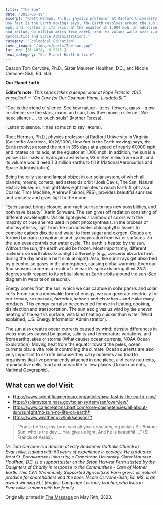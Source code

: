```yaml
---
title: "The Sun"
date: "2023-05-19"
excerpt: "Rhett Herman, Ph.D., physics professor at Radford University in Virginia (Scientific American, 10/26/1998,
How fast is the Earth moving) says, the Earth revolves around the sun in 365 days at a speed of nearly 67,000
mph, and rotates on its axis, at the equator at 1,000 mph. In addition, the sun is a yellow star made of hydrogen
and helium, 93 million miles from earth, and its volume would need 1.3 million earths to fill it (National
Aeronautics and Space Administration)."
category: "Ecological Education"
cover_image: "/images/posts/The sun.jpg"
lat_lng: [33.4024, -8.9286 ]
news_category: "Our Planet Earth Article"
---
```


Deacon Tom Cervone, Ph.D., Sister Maureen Houlihan, D.C., and Nicole Cervone-Gish, Ed. M.S.

**Our Planet Earth**

**Editor’s note:** _This series takes a deeper look at Pope Francis’ 2015 encyclical － “On Care for Our Common
Home, Laudato Si’”_

“God is the friend of silence. See how nature – trees, flowers, grass – grow in silence; see the stars, moon, and
sun, how they move in silence…We need silence …. to touch souls” (Mother Teresa).

“Listen to silence. It has so much to say” (Rumi).

Rhett Herman, Ph.D., physics professor at Radford University in Virginia (Scientific American, 10/26/1998,
How fast is the Earth moving) says, the Earth revolves around the sun in 365 days at a speed of nearly 67,000
mph, and rotates on its axis, at the equator at 1,000 mph. In addition, the sun is a yellow star made of hydrogen
and helium, 93 million miles from earth, and its volume would need 1.3 million earths to fill it (National
Aeronautics and Space Administration).

Being the only star and largest object in our solar system, of which all planets, moons, comets, and asteroids
orbit (Josh Davis, The Sun, Natural History Museum), sunlight takes eight minutes to reach Earth (Light as a
Cosmic Time Machine, Andrew Fraknoi, PBS); provides beautiful sunrises and sunsets; and gives light to the
moon.

“Each sunset brings closure, and each sunrise brings new possibilities, and both have beauty” (Karin Schwan).
The sun gives off radiation consisting of different wavelengths. Visible light gives a rainbow of colors with the
majority of blue and red used in plant photosynthesis. In the process of photosynthesis, light from the sun
activates chlorophyll in leaves to combine carbon dioxide and water to form sugar and oxygen. Clouds are
formed by plant transpiration and by evaporation from water surfaces. So the sun even controls our water cycle.
The earth is heated by the sun. Without the sun, the earth would be frozen. Most importantly, different materials
on earth absorb sunlight differently (e.g., concrete absorbs heat during the day and is a heat sink at night). Also,
the sun’s rays get absorbed by greenhouse gases in the atmosphere, causing global warming. Even our four
seasons come as a result of the earth&#39;s spin axis being tilted 23.5 degrees with respect to its orbital plane as
Earth orbits around the sun (See diagram in website on seasons).

Energy comes from the sun, which we can capture in solar panels and solar cells. From such a renewable form
of energy, we can generate electricity for our homes, businesses, factories, schools and churches – and make
many products. This energy can also be converted for use in heating, cooking, disinfection and transportation.
The sun also gives us wind by the uneven heating of the earth’s surface, with land heating quicker than water
(Wind explained, U.S. Energy Information Administration).

The sun also creates ocean currents caused by wind; density differences in water masses caused by gravity,
salinity and temperature variations, and from earthquakes or storms (What causes ocean currents, NOAA Ocean
Exploration). Moving heat from the equator toward the poles, ocean currents play a vital role in controlling the
climate. Ocean currents are also very important to sea life because they carry nutrients and food to organisms
that live permanently attached in one place, and carry nutrients, reproductive cells, food and ocean life to new
places (Ocean currents, National Geographic).

## What can we do! Visit:

- https://www.scientificamerican.com/article/how-fast-is-the-earth-mov/
- https://solarsystem.nasa.gov/solar-system/sun/overview/
- https://www.carecreations.basf.com/core-competencies/all-about-sun/sunlight/no-sun-no-life-on-earth#
- https://www.weather.gov/lmk/seasons#

> “Praise be You, my Lord, with all your creatures, especially Sir Brother Sun, who is the day … You give us
> light. And he is beautiful …” (St. Francis of Assisi).

_Dr. Tom Cervone is a deacon at Holy Redeemer Catholic Church in Evansville, Indiana with 50 years of
experience in ecology. He graduated from St. Bonaventure University, a Franciscan University. Sister Maureen
Houlihan, D.C. is a support sister on the Seton Harvest Farm started by the Daughters of Charity in response to
the Communities - Care of Mother Earth. This CSA (Community Supported Agriculture) Farm grows all natural
produce for shareholders and the poor. Nicole Cervone-Gish, Ed. MS. is an award winning ELL (English
Language Learner) teacher, who lives in Evansville, Indiana with her family._

Originally printed in [The Message](https://evdiomessage.org/) on May 19th, 2023.
